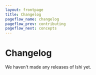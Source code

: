 ```yaml
---
layout: frontpage
title: Changelog
pageflow_name: changelog
pageflow_prev: contributing
pageflow_next: concepts
---
```


# Changelog

We haven't made any releases of Ishi yet.